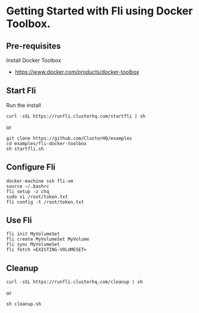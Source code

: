 # Getting Started with Fli using Docker Toolbox.

## Pre-requisites

Install Docker Toolbox 
 - https://www.docker.com/products/docker-toolbox

## Start Fli

Run the install

```
curl -sSL https://runfli.clusterhq.com/startfli | sh
```

or

```
git clone https://github.com/ClusterHQ/examples
cd examples/fli-docker-toolbox
sh startfli.sh
```

## Configure Fli

```
docker-machine ssh fli-vm
source ~/.bashrc
fli setup -z chq
sudo vi /root/token.txt
fli config -t /root/token.txt
```

## Use Fli

```
fli init MyVolumeSet
fli create MyVolumeSet MyVolume
fli sync MyVolumeSet
fli fetch <EXISTING-VOLUMESET>
```

## Cleanup

```
curl -sSL https://runfli.clusterhq.com/cleanup | sh
```

or

```
sh cleanup.sh
```
